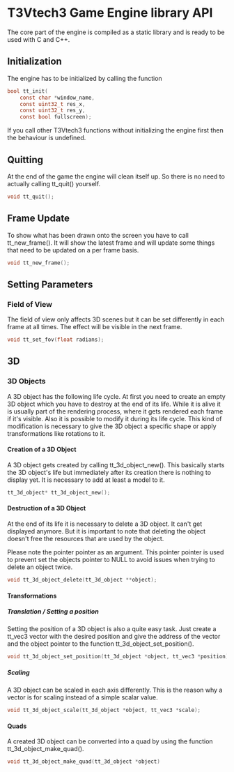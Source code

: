 # T3Vtech3 Game Engine library API

The core part of the engine is compiled as a static library and is ready to be used with C and C++.

## Initialization

The engine has to be initialized by calling the function

```c
bool tt_init(
	const char *window_name,
	const uint32_t res_x, 
	const uint32_t res_y,
	const bool fullscreen);
```

If you call other T3Vtech3 functions without initializing the engine first then the behaviour is undefined.

## Quitting

At the end of the game the engine will clean itself up. So there is no need to actually calling tt_quit() yourself.

```c
void tt_quit();
```

## Frame Update

To show what has been drawn onto the screen you have to call tt_new_frame(). It will show the latest frame and will update some things that need to be updated on a per frame basis.

```c
void tt_new_frame();
```

## Setting Parameters

### Field of View

The field of view only affects 3D scenes but it can be set differently in each frame at all times. The effect will be visible in the next frame.

```c
void tt_set_fov(float radians);
```

## 3D

### 3D Objects

A 3D object has the following life cycle. At first you need to create an empty 3D object which you have to destroy at the end of its life. While it is alive it is usually part of the rendering process, where it gets rendered each frame if it's visible. Also it is possible to modify it during its life cycle. This kind of modification is necessary to give the 3D object a specific shape or apply transformations like rotations to it.

#### Creation of a 3D Object

A 3D object gets created by calling tt_3d_object_new(). This basically starts the 3D object's life but immediately after its creation there is nothing to display yet. It is necessary to add at least a model to it.

```c
tt_3d_object* tt_3d_object_new();
```

#### Destruction of a 3D Object

At the end of its life it is necessary to delete a 3D object. It can't get displayed anymore. But it is important to note that deleting the object doesn't free the resources that are used by the object. 

Please note the pointer pointer as an argument. This pointer pointer is used to prevent set the objects pointer to NULL to avoid issues when trying to delete an object twice.

```c
void tt_3d_object_delete(tt_3d_object **object);
```

#### Transformations

##### Translation / Setting a position

Setting the position of a 3D object is also a quite easy task. Just create a tt_vec3 vector with the desired position and give the address of the vector and the object pointer to the function tt_3d_object_set_position().

```c
void tt_3d_object_set_position(tt_3d_object *object, tt_vec3 *position);
```

##### Scaling

A 3D object can be scaled in each axis differently. This is the reason why a vector is for scaling instead of a simple scalar value.

```c
void tt_3d_object_scale(tt_3d_object *object, tt_vec3 *scale);
```

#### Quads

A created 3D object can be converted into a quad by using the function tt_3d_object_make_quad().

```c
void tt_3d_object_make_quad(tt_3d_object *object)
```